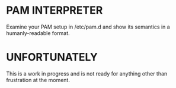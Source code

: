PAM INTERPRETER
===============

Examine your PAM setup in /etc/pam.d and show its semantics in a humanly-readable format.

UNFORTUNATELY
=============

This is a work in progress and is not ready for anything other than frustration at the moment.
